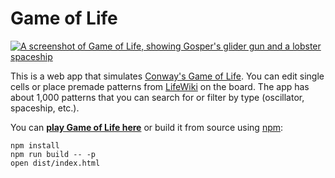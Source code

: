 # Game of Life

[![A screenshot of Game of Life, showing Gosper's glider gun and a lobster
spaceship](screenshot.png)](https://marshallsa.github.io/game-of-life/dist/)

This is a web app that simulates [Conway's Game of
Life](https://en.wikipedia.org/wiki/Conway's_Game_of_Life).  You can edit single
cells or place premade patterns from
[LifeWiki](http://conwaylife.com/wiki/Main_Page) on the board. The app has about
1,000 patterns that you can search for or filter by type (oscillator, spaceship,
etc.).

You can [**play Game of Life
here**](https://marshallsa.github.io/game-of-life/dist/) or build it from source
using [npm](https://www.npmjs.com/):

    npm install
    npm run build -- -p
    open dist/index.html
